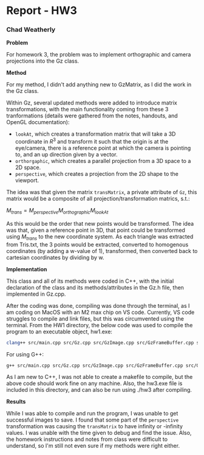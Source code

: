 # __Report - HW3__

### Chad Weatherly

__Problem__

For homework 3, the problem was to implement orthographic and camera projections into the Gz class.

__Method__

For my method, I didn't add anything new to GzMatrix, as I did the work in the Gz class.

Within Gz, several updated methods were added to introduce matrix transformations, with the main functionality coming from these 3 tranformations (details were gathered from the notes, handouts, and OpenGL documentation):

- ```lookAt```, which creates a transformation matrix that will take a 3D coordinate in $R^3$ and transform it such that the origin is at the eye/camera, there is a reference point at which the camera is pointing to, and an up direction given by a vector.
- ```orthorgaphic```, which creates a parallel projection from a 3D space to a 2D space.
- ```perspective```, which creates a projection from the 2D shape to the viewport.

The idea was that given the matrix ```transMatrix```, a private attribute of ```Gz```, this matrix would be a composite of all projection/transformation matrics, s.t.:

$M_{trans} = M_{perspective} M_{orthographic} M_{lookAt}$

As this would be the order that new points would be transformed. The idea was that, given a reference point in 3D, that point could be transformed using $M_{trans}$ to the new coordinate system. As each triangle was extracted from Tris.txt, the 3 points would be extracted, converted to homogenous coordinates (by adding a w-value of 1), transformed, then converted back to cartesian coordinates by dividing by w. 

__Implementation__

This class and all of its methods were coded in C++, with the initial declaration of the class and its methods/attributes in the Gz.h file, then implemented in Gz.cpp.

After the coding was done, compiling was done through the terminal, as I am coding on MacOS with an M2 max chip on VS code. Currently, VS code struggles to compile and link files, but this was circumvented using the terminal. From the HW1 directory, the below code was used to compile the program to an executable object, hw1.exe:

```zsh
clang++ src/main.cpp src/Gz.cpp src/GzImage.cpp src/GzFrameBuffer.cpp src/GzMatrix -o hw3
```

For using G++:

```zsh
g++ src/main.cpp src/Gz.cpp src/GzImage.cpp src/GzFrameBuffer.cpp src/GzMatrix -o hw3
```

As I am new to C++, I was not able to create a makefile to compile, but the above code should work fine on any machine. Also, the hw3.exe file is included in this directory, and can also be run using ./hw3 after compiling.

__Results__

While I was able to compile and run the program, I was unable to get successful images to save. I found that some part of the ```perspective``` transformation was causing the ```transMatrix``` to have infinity or -infinity values. I was unable with the time given to debug and find the issue. Also, the homework instructions and notes from class were difficult to understand, so I'm still not even sure if my methods were right either. 
